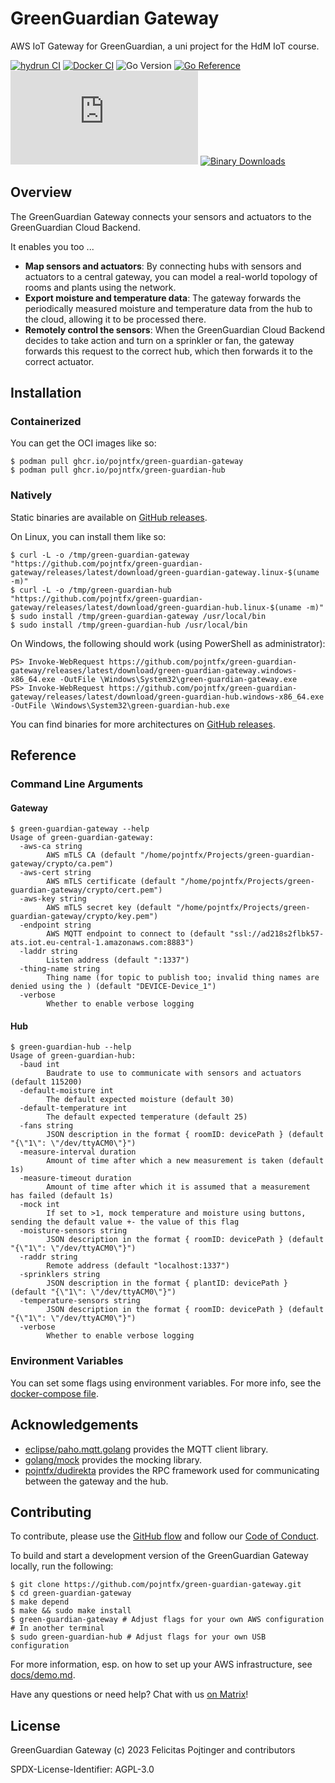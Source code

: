 # GreenGuardian Gateway

AWS IoT Gateway for GreenGuardian, a uni project for the HdM IoT course.

[![hydrun CI](https://github.com/pojntfx/green-guardian-gateway/actions/workflows/hydrun.yaml/badge.svg)](https://github.com/pojntfx/green-guardian-gateway/actions/workflows/hydrun.yaml)
[![Docker CI](https://github.com/pojntfx/green-guardian-gateway/actions/workflows/docker.yaml/badge.svg)](https://github.com/pojntfx/green-guardian-gateway/actions/workflows/docker.yaml)
![Go Version](https://img.shields.io/badge/go%20version-%3E=1.20-61CFDD.svg)
[![Go Reference](https://pkg.go.dev/badge/github.com/pojntfx/green-guardian-gateway.svg)](https://pkg.go.dev/github.com/pojntfx/green-guardian-gateway)
[![Matrix](https://img.shields.io/matrix/green-guardian-gateway:matrix.org)](https://matrix.to/#/#green-guardian-gateway:matrix.org?via=matrix.org)
[![Binary Downloads](https://img.shields.io/github/downloads/pojntfx/green-guardian-gateway/total?label=binary%20downloads)](https://github.com/pojntfx/green-guardian-gateway/releases)

## Overview

The GreenGuardian Gateway connects your sensors and actuators to the GreenGuardian Cloud Backend.

It enables you too ...

- **Map sensors and actuators**: By connecting hubs with sensors and actuators to a central gateway, you can model a real-world topology of rooms and plants using the network.
- **Export moisture and temperature data**: The gateway forwards the periodically measured moisture and temperature data from the hub to the cloud, allowing it to be processed there.
- **Remotely control the sensors**: When the GreenGuardian Cloud Backend decides to take action and turn on a sprinkler or fan, the gateway forwards this request to the correct hub, which then forwards it to the correct actuator.

## Installation

### Containerized

You can get the OCI images like so:

```shell
$ podman pull ghcr.io/pojntfx/green-guardian-gateway
$ podman pull ghcr.io/pojntfx/green-guardian-hub
```

### Natively

Static binaries are available on [GitHub releases](https://github.com/pojntfx/green-guardian-gateway/releases).

On Linux, you can install them like so:

```shell
$ curl -L -o /tmp/green-guardian-gateway "https://github.com/pojntfx/green-guardian-gateway/releases/latest/download/green-guardian-gateway.linux-$(uname -m)"
$ curl -L -o /tmp/green-guardian-hub "https://github.com/pojntfx/green-guardian-gateway/releases/latest/download/green-guardian-hub.linux-$(uname -m)"
$ sudo install /tmp/green-guardian-gateway /usr/local/bin
$ sudo install /tmp/green-guardian-hub /usr/local/bin
```

On Windows, the following should work (using PowerShell as administrator):

```shell
PS> Invoke-WebRequest https://github.com/pojntfx/green-guardian-gateway/releases/latest/download/green-guardian-gateway.windows-x86_64.exe -OutFile \Windows\System32\green-guardian-gateway.exe
PS> Invoke-WebRequest https://github.com/pojntfx/green-guardian-gateway/releases/latest/download/green-guardian-hub.windows-x86_64.exe -OutFile \Windows\System32\green-guardian-hub.exe
```

You can find binaries for more architectures on [GitHub releases](https://github.com/pojntfx/green-guardian-gateway/releases).

## Reference

### Command Line Arguments

#### Gateway

```shell
$ green-guardian-gateway --help
Usage of green-guardian-gateway:
  -aws-ca string
        AWS mTLS CA (default "/home/pojntfx/Projects/green-guardian-gateway/crypto/ca.pem")
  -aws-cert string
        AWS mTLS certificate (default "/home/pojntfx/Projects/green-guardian-gateway/crypto/cert.pem")
  -aws-key string
        AWS mTLS secret key (default "/home/pojntfx/Projects/green-guardian-gateway/crypto/key.pem")
  -endpoint string
        AWS MQTT endpoint to connect to (default "ssl://ad218s2flbk57-ats.iot.eu-central-1.amazonaws.com:8883")
  -laddr string
        Listen address (default ":1337")
  -thing-name string
        Thing name (for topic to publish too; invalid thing names are denied using the ) (default "DEVICE-Device_1")
  -verbose
        Whether to enable verbose logging
```

#### Hub

```shell
$ green-guardian-hub --help
Usage of green-guardian-hub:
  -baud int
        Baudrate to use to communicate with sensors and actuators (default 115200)
  -default-moisture int
        The default expected moisture (default 30)
  -default-temperature int
        The default expected temperature (default 25)
  -fans string
        JSON description in the format { roomID: devicePath } (default "{\"1\": \"/dev/ttyACM0\"}")
  -measure-interval duration
        Amount of time after which a new measurement is taken (default 1s)
  -measure-timeout duration
        Amount of time after which it is assumed that a measurement has failed (default 1s)
  -mock int
        If set to >1, mock temperature and moisture using buttons, sending the default value +- the value of this flag
  -moisture-sensors string
        JSON description in the format { roomID: devicePath } (default "{\"1\": \"/dev/ttyACM0\"}")
  -raddr string
        Remote address (default "localhost:1337")
  -sprinklers string
        JSON description in the format { plantID: devicePath } (default "{\"1\": \"/dev/ttyACM0\"}")
  -temperature-sensors string
        JSON description in the format { roomID: devicePath } (default "{\"1\": \"/dev/ttyACM0\"}")
  -verbose
        Whether to enable verbose logging
```

### Environment Variables

You can set some flags using environment variables. For more info, see the [docker-compose file](./docker-compose.yaml).

## Acknowledgements

- [eclipse/paho.mqtt.golang](https://github.com/eclipse/paho.mqtt.golang) provides the MQTT client library.
- [golang/mock](https://github.com/golang/mock) provides the mocking library.
- [pojntfx/dudirekta](https://github.com/pojntfx/dudirekta) provides the RPC framework used for communicating between the gateway and the hub.

## Contributing

To contribute, please use the [GitHub flow](https://guides.github.com/introduction/flow/) and follow our [Code of Conduct](./CODE_OF_CONDUCT.md).

To build and start a development version of the GreenGuardian Gateway locally, run the following:

```shell
$ git clone https://github.com/pojntfx/green-guardian-gateway.git
$ cd green-guardian-gateway
$ make depend
$ make && sudo make install
$ green-guardian-gateway # Adjust flags for your own AWS configuration
# In another terminal
$ sudo green-guardian-hub # Adjust flags for your own USB configuration
```

For more information, esp. on how to set up your AWS infrastructure, see [docs/demo.md](./docs/demo.md).

Have any questions or need help? Chat with us [on Matrix](https://matrix.to/#/#green-guardian-gateway:matrix.org?via=matrix.org)!

## License

GreenGuardian Gateway (c) 2023 Felicitas Pojtinger and contributors

SPDX-License-Identifier: AGPL-3.0
